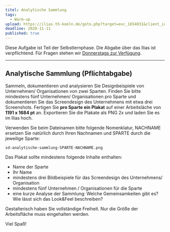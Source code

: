 ```yaml
---
titel: Analytische Sammlung
tags: 
  - Warm-up
upload: https://ilias.th-koeln.de/goto.php?target=exc_1654031&client_id=ILIAS_FH_Koeln
deadline: 2020-11-11
published: true
---
```


Diese Aufgabe ist Teil der Selbstlernphase. Die Abgabe über das Ilias ist verpflichtend. Für Fragen stehen wir [Donnerstags zur Verfügung](https://th-koeln.github.io/mi-bachelor-screendesign/lehrveranstaltungen/010-selbstlernphase/).

---

## Analytische Sammlung (Pflichtabgabe)

Sammeln, dokumentieren und analysieren Sie Designbeispiele von Unternehmen/ Organisationen von zwei Sparten. Finden Sie bitte mindestens fünf Unternehmen/ Organisationen pro Sparte und dokumentieren Sie das Screendesign des Unternehmens mit etwa drei Screenshots. Fertigen Sie **pro Sparte ein Plakat** auf einer Arbeitsläche von **1191 x 1684 pt** an. Exportieren Sie die Plakate als PNG 2x und laden Sie es im Ilias hoch.

Verwenden Sie beim Dateinamen bitte folgende Nomenklatur, NACHNAME ersetzen Sie natürlich durch Ihren Nachnamen und SPARTE durch die jeweilige Sparte:

```sd-analytische-sammlung-SPARTE-NACHNAME.png```

Das Plakat sollte mindestens folgende Inhalte enthalten:
- Name der Sparte
- Ihr Name
- mindestens drei Bildbeispiele für das Screendesign des Unternehmens/ Organisation
- mindestens fünf Unternehmen / Organisationen für die Sparte
- eine kurze Analyse der Sammlung: Welche Gemeinsamkeiten gibt es? Wie lässt sich das Look&Feel beschreiben?

Gestalterisch haben Sie vollständige Freiheit. Nur die Größe der Arbeitsfläche muss eingehalten werden.

Viel Spaß!
